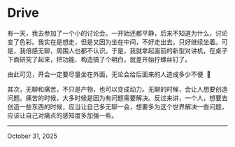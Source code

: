 # Drive

有一天，我去参加了一个小的讨论会。一开始还都平静，后来不知道为什么，讨论变了色彩。我实在是想走，但是又因为坐在中间，不好走出去。只好继续坐着。可是，我倍感无聊，周围人也都不认识。于是，我就拿起面前的新型对讲机，在桌子下面研究了起来，把功能、构造搞了个明白，就差开始拧螺丝钉了。

由此可见，开会一定要尽量坐在外面，无论会给后面来的人造成多少不便  :see_no_evil:

其次，无聊和痛苦，不只是产物，也可以变成动力。无聊的时候，会让人想要创造问题。痛苦的时候，大多时候是因为有问题需要解决。反过来讲，一个人，想要去创造一些东西的时候，应当让自己多无聊一会，想要多为这个世界解决一些问题，应该让自己对痛点的感知度多加强一些。

---

October 31, 2025